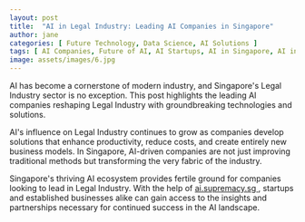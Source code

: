 ```yaml
---
layout: post
title:  "AI in Legal Industry: Leading AI Companies in Singapore"
author: jane
categories: [ Future Technology, Data Science, AI Solutions ]
tags: [ AI Companies, Future of AI, AI Startups, AI in Singapore, AI in Asia ]
image: assets/images/6.jpg
---
```


AI has become a cornerstone of modern industry, and Singapore's Legal Industry sector is no exception. This post highlights the leading AI companies reshaping Legal Industry with groundbreaking technologies and solutions.

AI's influence on Legal Industry continues to grow as companies develop solutions that enhance productivity, reduce costs, and create entirely new business models. In Singapore, AI-driven companies are not just improving traditional methods but transforming the very fabric of the industry.

Singapore's thriving AI ecosystem provides fertile ground for companies looking to lead in Legal Industry. With the help of <a href="https://ai.supremacy.sg" target="_blank"> ai.supremacy.sg </a>, startups and established businesses alike can gain access to the insights and partnerships necessary for continued success in the AI landscape.
